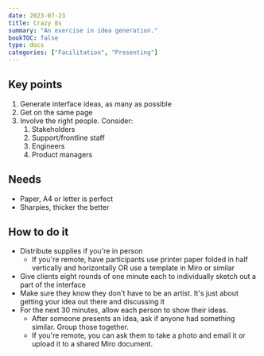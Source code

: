 ```yaml
---
date: 2023-07-23
title: Crazy 8s
summary: "An exercise in idea generation."
bookTOC: false
type: docs
categories: ["Facilitation", "Presenting"]
---
```


## Key points

1. Generate interface ideas, as many as possible
2. Get on the same page
3. Involve the right people. Consider:
    1. Stakeholders
    2. Support/frontline staff
    3. Engineers
    4. Product managers

## Needs
- Paper, A4 or letter is perfect
- Sharpies, thicker the better

## How to do it

- Distribute supplies if you're in person
    - If you're remote, have participants use printer paper folded in half vertically and horizontally OR use a template in Miro or similar
- Give clients eight rounds of one minute each to individually sketch out a part of the interface
- Make sure they know they don't have to be an artist. It's just about getting your idea out there and discussing it
- For the next 30 minutes, allow each person to show their ideas.
    - After someone presents an idea, ask if anyone had something similar. Group those together.
    - If you're remote, you can ask them to take a photo and email it or upload it to a shared Miro document.
